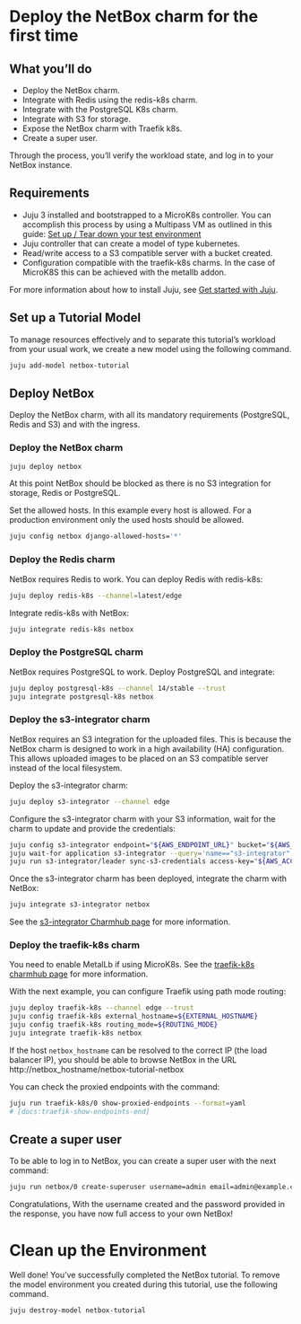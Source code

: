 <!-- This tutorial should be updated in the src-docs directory. -->

# Deploy the NetBox charm for the first time

## What you’ll do

- Deploy the NetBox charm.
- Integrate with Redis using the redis-k8s charm.
- Integrate with the PostgreSQL K8s charm.
- Integrate with S3 for storage.
- Expose the NetBox charm with Traefik k8s.
- Create a super user.

Through the process, you’ll verify the workload state, and log in to
your NetBox instance.

## Requirements

- Juju 3 installed and bootstrapped to a MicroK8s controller. You can accomplish this process by using a Multipass VM as outlined in this guide: [Set up / Tear down your test environment](https://juju.is/docs/juju/set-up--tear-down-your-test-environment)
- Juju controller that can create a model of type kubernetes.
- Read/write access to a S3 compatible server with a bucket created.
- Configuration compatible with the traefik-k8s charms. In the case of MicroK8S this can be achieved with the metallb addon.

For more information about how to install Juju, see [Get started with Juju](https://juju.is/docs/olm/get-started-with-juju).

## Set up a Tutorial Model

To manage resources effectively and to separate this tutorial’s workload from
your usual work, we create a new model using the following command.

```bash
juju add-model netbox-tutorial
```

## Deploy NetBox

Deploy the NetBox charm, with all its mandatory requirements (PostgreSQL, Redis and S3)
and with the ingress.

### Deploy the NetBox charm

```bash
juju deploy netbox
```

At this point NetBox should be blocked as there is no S3 integration for
storage, Redis or PostgreSQL.

Set the allowed hosts. In this example every host is allowed. For a production environment
only the used hosts should be allowed.

```bash
juju config netbox django-allowed-hosts='*'
```

### Deploy the Redis charm

NetBox requires Redis to work. You can deploy Redis with redis-k8s:

```bash
juju deploy redis-k8s --channel=latest/edge
```

Integrate redis-k8s with NetBox:

```bash
juju integrate redis-k8s netbox
```

### Deploy the PostgreSQL charm

NetBox requires PostgreSQL to work. Deploy PostgreSQL and integrate:

```bash
juju deploy postgresql-k8s --channel 14/stable --trust
juju integrate postgresql-k8s netbox
```

### Deploy the s3-integrator charm

NetBox requires an S3 integration for the uploaded files. This is because
the NetBox charm is designed to work in a high availability (HA) configuration.
This allows uploaded images to be placed on an S3 compatible server instead of
the local filesystem.

Deploy the s3-integrator charm:

```bash
juju deploy s3-integrator --channel edge
```

Configure the s3-integrator charm with your S3 information, wait for the charm to update and provide the credentials:

```bash
juju config s3-integrator endpoint="${AWS_ENDPOINT_URL}" bucket="${AWS_BUCKET}" path=/ region="${AWS_REGION}" s3-uri-style="${AWS_URI_STYLE}"
juju wait-for application s3-integrator --query='name=="s3-integrator" && (status=="active" || status=="blocked")'
juju run s3-integrator/leader sync-s3-credentials access-key="${AWS_ACCESS_KEY_ID}" secret-key="${AWS_SECRET_ACCESS_KEY}"
```

Once the s3-integrator charm has been deployed, integrate the charm with NetBox:

```bash
juju integrate s3-integrator netbox
```

See the [s3-integrator Charmhub page](https://charmhub.io/s3-integrator) for more information.

### Deploy the traefik-k8s charm

You need to enable MetalLb if using MicroK8s. See the [traefik-k8s charmhub page](https://charmhub.io/traefik-k8s) for more information.

With the next example, you can configure Traefik using path mode routing:

```bash
juju deploy traefik-k8s --channel edge --trust
juju config traefik-k8s external_hostname=${EXTERNAL_HOSTNAME}
juju config traefik-k8s routing_mode=${ROUTING_MODE}
juju integrate traefik-k8s netbox
```

If the host `netbox_hostname` can be resolved to the correct IP (the load balancer IP),
you should be able to browse NetBox in the URL http://netbox_hostname/netbox-tutorial-netbox

You can check the proxied endpoints with the command:

```bash
juju run traefik-k8s/0 show-proxied-endpoints --format=yaml
# [docs:traefik-show-endpoints-end]
```

## Create a super user

To be able to log in to NetBox, you can create a super user with the next command:

```bash
juju run netbox/0 create-superuser username=admin email=admin@example.com
```

Congratulations, With the username created and the password provided in the response,
you have now full access to your own NetBox!

# Clean up the Environment

Well done! You’ve successfully completed the NetBox tutorial. To remove the
model environment you created during this tutorial, use the following command.

```bash
juju destroy-model netbox-tutorial
```
